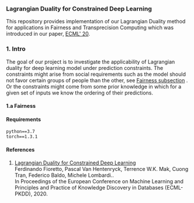 ### Lagrangian Duality for Constrained Deep Learning

This repository provides implementation of our Lagrangian Duality method for applications in Fairness and Transprecision Computing which was introduced in our paper,  <a href="https://arxiv.org/pdf/2001.09394.pdf" target="_blank">ECML' 20</a>.

### 1. Intro

The goal of our project is to investigate the applicability of Lagrangian duality for deep learning model under prediction constraints. The constraints might arise from social requirements such as the model should not favor certain groups of people than the other, see [Fairness subsection](#fair) . Or the constraints might come from some prior knowledge in which for a given set of inputs we know the ordering of their predictions.

#### <a name="fair"> 1.a Fairness </a>



#### Requirements
```
python==3.7
torch==1.3.1
```

#### References

1. <a href="https://arxiv.org/pdf/2001.09394.pdf" target="_blank">Lagrangian Duality for Constrained Deep Learning</a> <br>
Ferdinando Fioretto, Pascal Van Hentenryck, Terrence W.K. Mak, Cuong Tran, Federico Baldo, Michele Lombardi.. <br>
In Proceedings of the European Conference on Machine Learning and Principles and Practice of Knowledge Discovery in Databases (ECML-PKDD), 2020.

 
